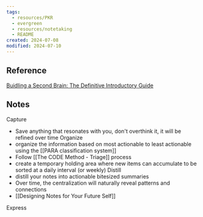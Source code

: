 ```yaml
---
tags:
  - resources/PKR
  - evergreen
  - resources/notetaking
  - README
created: 2024-07-08
modified: 2024-07-10
---
```

## Reference
[Buidling a Second Brain: The Definitive Introductory Guide](https://fortelabs.com/blog/basboverview/)

## Notes
Capture
- Save anything that resonates with you, don't overthink it, it will be refined over time
Organize
- organize the information based on most actionable to least actionable using the [[PARA classification system]]
- Follow [[The CODE Method - Triage]] process
- create a temporary holding area where new items can accumulate to be sorted at a daily interval (or weekly)
Distill
- distill your notes into actionable bitesized summaries
- Over time, the centralization will naturally reveal patterns and connections 
- [[Designing Notes for Your Future Self]] 

Express